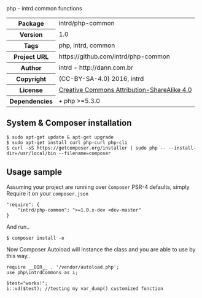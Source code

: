 <!-- docbloc -->
<span id='docbloc'>
php - intrd common functions
<table>
<tr>
<th>Package</th>
<td>intrd/php-common</td>
</tr>
<tr>
<th>Version</th>
<td>1.0</td>
</tr>
<tr>
<th>Tags</th>
<td>php, intrd, common</td>
</tr>
<tr>
<th>Project URL</th>
<td>https://github.com/intrd/php-common</td>
</tr>
<tr>
<th>Author</th>
<td>intrd - http://dann.com.br</td>
<tr>
<th>Copyright</th>
<td>(CC-BY-SA-4.0) 2016, intrd</td>
</tr>
<tr>
<th>License</th>
<td><a href='http://creativecommons.org/licenses/by-sa/4.0'>Creative Commons Attribution-ShareAlike 4.0</a></td>
</tr>
<tr>
<th>Dependencies</th>
<td> &#8226; php >=5.3.0</td>
</tr>
</table>
</span>
<!-- @docbloc 1.1 -->

## System & Composer installation
```
$ sudo apt-get update & apt-get upgrade
$ sudo apt-get install curl php-curl php-cli
$ curl -sS https://getcomposer.org/installer | sudo php -- --install-dir=/usr/local/bin --filename=composer
```

## Usage sample

Assuming your project are running over `Composer` PSR-4 defaults, simply Require it on your `composer.json`
```
"require": {
    "intrd/php-common": ">=1.0.x-dev <dev-master"
}
```
And run..
```
$ composer install -o
```
Now Composer Autoload will instance the class and you are able to use by this way..

```
require __DIR__ . '/vendor/autoload.php';
use php\intrdCommons as i;

$test="works!";
i::vd($test); //testing my var_dump() customized function
```